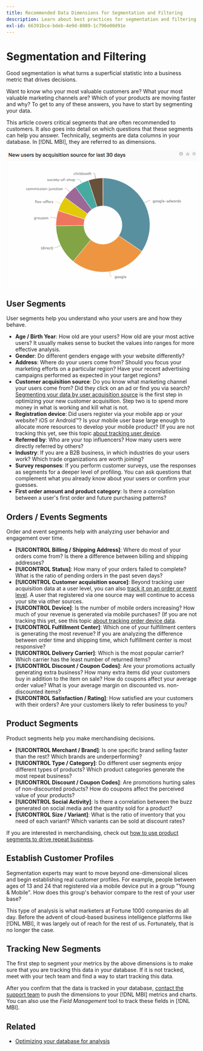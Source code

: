 ```yaml
---
title: Recommended Data Dimensions for Segmentation and Filtering
description: Learn about best practices for segmentation and filtering.
exl-id: 66391bce-bdeb-4e9d-8089-1c796e00d91e
---
```

# Segmentation and Filtering

Good segmentation is what turns a superficial statistic into a business metric that drives decisions.

Want to know who your most valuable customers are? What your most valuable marketing channels are? Which of your products are moving faster and why? To get to any of these answers, you have to start by segmenting your data.

This article covers critical segments that are often recommended to customers. It also goes into detail on which questions that these segments can help you answer. Technically, segments are data columns in your database. In [!DNL MBI], they are referred to as dimensions.

![](../../mbi/assets/mbi-critical-segments.png)


## User Segments

User segments help you understand who your users are and how they behave.

* **Age / Birth Year**: How old are your users? How old are your most active users? It usually makes sense to bucket the values into ranges for more effective analysis.
* **Gender**: Do different genders engage with your website differently?
* **Address**: Where do your users come from? Should you focus your marketing efforts on a particular region? Have your recent advertising campaigns performed as expected in your target regions?
* **Customer acquisition source**\: Do you know what marketing channel your users come from? Did they click on an ad or find you via search? [Segmenting your data by user acquisition source](../data-analyst/analysis/google-track-user-acq.md) is the first step in optimizing your new customer acquisition. Step two is to spend more money in what is working and kill what is not.
* **Registration device**: Did users register via your mobile app or your website? iOS or Android&trade;? Is your mobile user base large enough to allocate more resources to develop your mobile product? (If you are not tracking this yet, see this topic [about tracking user device](../data-analyst/analysis/track-usr-dev-browser.md).
* **Referred by**: Who are your top influencers? How many users were directly referred by others?
* **Industry**: If you are a B2B business, in which industries do your users work? Which trade organizations are worth joining?
* **Survey responses**: If you perform customer surveys, use the responses as segments for a deeper level of profiling. You can ask questions that complement what you already know about your users or confirm your guesses.
* **First order amount and product category**: Is there a correlation between a user's first order and future purchasing patterns?

## Orders / Events Segments

Order and event segments help with analyzing user behavior and engagement over time.

* **[!UICONTROL Billing / Shipping Address]**: Where do most of your orders come from? Is there a difference between billing and shipping addresses?
* **[!UICONTROL Status]**: How many of your orders failed to complete? What is the ratio of pending orders in the past seven days?
* **[!UICONTROL Customer acquisition source]**: Beyond tracking user acquisition data at a user level, you can also [track it on an order or event level](../data-analyst/analysis/google-track-user-acq.md). A user that registered via one source may well continue to access your site via other sources.
* **[!UICONTROL Device]**: Is the number of mobile orders increasing? How much of your revenue is generated via mobile purchases? (If you are not tracking this yet, see this topic [about tracking order device data](../data-analyst/analysis/track-usr-dev-browser.md).
* **[!UICONTROL Fulfillment Center]**: Which one of your fulfillment centers is generating the most revenue? If you are analyzing the difference between order time and shipping time, which fulfillment center is most responsive?
* **[!UICONTROL Delivery Carrier]**: Which is the most popular carrier? Which carrier has the least number of returned items?
* **[!UICONTROL Discount / Coupon Codes]**: Are your promotions actually generating extra business? How many extra items did your customers buy in addition to the item on sale? How do coupons affect your average order value? What is your average margin on discounted vs. non-discounted items?
* **[!UICONTROL Satisfaction / Rating]**: How satisfied are your customers with their orders? Are your customers likely to refer business to you?

## Product Segments

Product segments help you make merchandising decisions.

* **[!UICONTROL Merchant / Brand]**: Is one specific brand selling faster than the rest? Which brands are underperforming?
* **[!UICONTROL Type / Category]**: Do different user segments enjoy different types of products? Which product categories generate the most repeat business?
* **[!UICONTROL Discount / Coupon Codes]**: Are promotions hurting sales of non-discounted products? How do coupons affect the perceived value of your products?
* **[!UICONTROL Social Activity]**: Is there a correlation between the buzz generated on social media and the quantity sold for a product?
* **[!UICONTROL Size / Variant]**: What is the ratio of inventory that you need of each variant? Which variants can be sold at discount rates?

If you are interested in merchandising, check out [how to use product segments to drive repeat business](../data-analyst/analysis/most-value-source-channel.md).

## Establish Customer Profiles

Segmentation experts may want to move beyond one-dimensional slices and begin establishing real customer profiles. For example, people between ages of 13 and 24 that registered via a mobile device put in a group "Young & Mobile". How does this group's behavior compare to the rest of your user base?

This type of analysis is what marketers at Fortune 1000 companies do all day. Before the advent of cloud-based business intelligence platforms like [!DNL MBI], it was largely out of reach for the rest of us. Fortunately, that is no longer the case.

## Tracking New Segments

The first step to segment your metrics by the above dimensions is to make sure that you are tracking this data in your database. If it is not tracked, meet with your tech team and find a way to start tracking this data.

After you confirm that the data is tracked in your database, [contact the support team](https://experienceleague.adobe.com/docs/commerce-knowledge-base/kb/troubleshooting/miscellaneous/mbi-service-policies.html?lang=en) to push the dimensions to your [!DNL MBI] metrics and charts. You can also use the *Field Management* tool to track these fields in [!DNL MBI].

## Related

* [Optimizing your database for analysis](../best-practices/opt-db-analysis.md)
